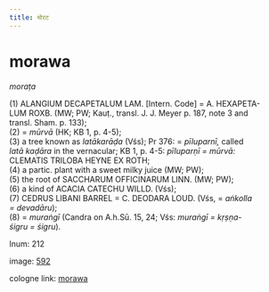 ```yaml
---
title: मोरट
---
```


# morawa

<i>moraṭa</i>  <div n="P" />(1) <bot>ALANGIUM DECAPETALUM LAM.</bot> [Intern. Code] = <bot>A. HEXAPETA- <div n="lb" />LUM ROXB.</bot> (MW; PW; Kauṭ., transl. <bot>J. J.</bot> Meyer p. 187, note 3 and <div n="lb" />transl. Sham. p. 133); <div n="P" />(2) = <i>mūrvā</i> (HK; KB 1, p. 4-5); <div n="P" />(3) a tree known as <i>latākarāḍa</i> (Vśs); Pr 376: = <i>pīluparnī,</i> called <div n="lb" /><i>latā kaḍāra</i> in the vernacular; KB 1, p. 4-5: <i>pīluparṇī = mūrvā:</i> <div n="lb" /><bot>CLEMATIS TRILOBA HEYNE EX ROTH</bot>; <div n="P" />(4) a partic. plant with a sweet milky juice (MW; PW); <div n="P" />(5) the root of <bot>SACCHARUM OFFICINARUM LINN.</bot> (MW; PW); <div n="P" />(6) a kind of <bot>ACACIA CATECHU WILLD.</bot> (Vśs); <div n="P" />(7) <bot>CEDRUS LIBANI BARREL</bot> = <bot>C. DEODARA LOUD.</bot> (Vśs, = <i>aṅkolla</i> <div n="lb" /><i>= devadāru</i>); <div n="P" />(8) = <i>muraṅgī</i> (Candra on <bot>A.</bot>h.Sū. 15, 24; Vśs: <i>muraṅgī = kṛṣṇa-</i> <div n="lb" /><i>śigru = śigru</i>).

lnum: 212

image: [592](https://www.sanskrit-lexicon.uni-koeln.de/scans/csl-apidev/servepdf.php?dict=snp&page=592)

cologne link: [morawa](https://sanskrit-lexicon.uni-koeln.de/scans/csl-apidev/getword.php?dict=snp&key=morawa)


